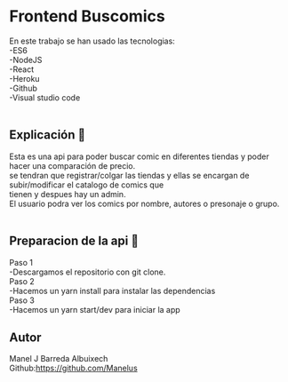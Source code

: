 # Frontend Buscomics

En este trabajo se han usado las tecnologias:</br>
-ES6</br>
-NodeJS</br>
-React</br>
-Heroku</br>
-Github</br>
-Visual studio code</br>
</br>

## Explicación 🚀</br>

Esta es una api para poder buscar comic en diferentes tiendas y poder hacer una comparación de precio.</br>
se tendran que registrar/colgar las tiendas y ellas se encargan de subir/modificar el catalogo de comics que </br>tienen y despues hay un admin.</br>
El usuario podra ver los comics por nombre, autores o presonaje o grupo.</br>
</br>

## Preparacion de la api 🚀</br>

Paso 1</br>
-Descargamos el repositorio con git clone.</br>
Paso 2</br>
-Hacemos un yarn install para instalar las dependencias</br>
Paso 3</br>
-Hacemos un yarn start/dev para iniciar la app</br>

## Autor</br>
Manel J Barreda Albuixech</br>
Github:https://github.com/Manelus
